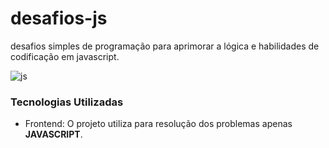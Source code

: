 # desafios-js
desafios simples de programação para aprimorar a lógica e habilidades de codificação em javascript.

![js](https://github.com/ivitorh/desafios-js/assets/78832973/e047f922-28fc-4f72-84e0-a3411babf8fa)

### Tecnologias Utilizadas
* Frontend: O projeto utiliza para resolução dos problemas apenas **JAVASCRIPT**.
